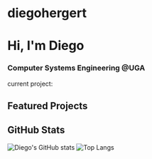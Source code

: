 # diegohergert

# Hi, I'm Diego
### Computer Systems Engineering @UGA

current project: 

## Featured Projects

## GitHub Stats
![Diego's GitHub stats](https://github-readme-stats.vercel.app/api?username=diegohergert&show_icons=true&theme=radical&v=1&hide=c)
![Top Langs](https://github-readme-stats.vercel.app/api/top-langs/?username=diegohergert&layout=compact)
        
